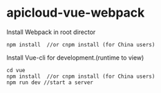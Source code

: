 # apicloud-vue-webpack

Install Webpack in root director

 	npm install  //or cnpm install (for China users)

Install Vue-cli for development.(runtime to view)
  
	cd vue
  	npm install  //or cnpm install (for China users)
	npm run dev //start a server 
